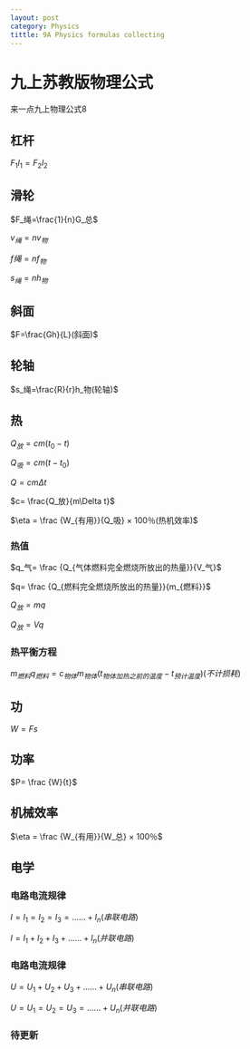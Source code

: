 ```yaml
---
layout: post
category: Physics
tittle: 9A Physics formulas collecting
---
```


# 九上苏教版物理公式

来一点九上物理公式8

## 杠杆

$F_1l_1=F_2l_2$

## 滑轮
$F_绳=\frac{1}{n}G_总$

$v_绳=nv_物$

$f绳=nf_物$

$s_绳=nh_物$

## 斜面
$F=\frac{Gh}{L}(斜面)$

## 轮轴
$s_绳=\frac{R}{r}h_物(轮轴)$

## 热
$Q_放=cm(t_0-t)$

$Q_吸=cm(t-t_0)$

$Q=cm\Delta t$

$c= \frac{Q_放}{m\Delta t}$

$\eta = \frac {W_{有用}}{Q_吸} × 100％(热机效率)$

### 热值

$q_气= \frac {Q_{气体燃料完全燃烧所放出的热量}}{V_气}$

$q= \frac {Q_{燃料完全燃烧所放出的热量}}{m_{燃料}}$

$Q_放=mq$

$Q_放=Vq$

### 热平衡方程

$m_{燃料}q_{燃料}=c_{物体}m_{物体}(t_{物体加热之前的温度}-t_{预计温度})(不计损耗)$

## 功

$W=Fs$

## 功率

$P= \frac {W}{t}$

## 机械效率

$\eta = \frac {W_{有用}}{W_总} × 100％$

## 电学

### 电路电流规律

$I=I_1=I_2=I_3=......+I_n(串联电路)$

$I=I_1+I_2+I_3+......+I_n(并联电路)$

### 电路电流规律

$U=U_1+U_2+U_3+......+U_n(串联电路)$

$U=U_1=U_2=U_3=......+U_n(并联电路)$

### 待更新

